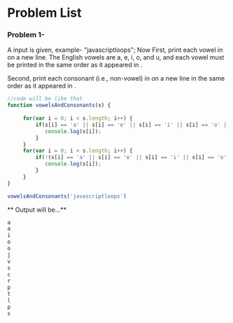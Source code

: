 # Problem List

### Problem 1-
A input is given, example- "javascriptloops";
Now First, print each vowel in  on a new line. The English vowels are a, e, i, o, and u, and each vowel must be printed in the same order as it appeared in .

Second, print each consonant (i.e., non-vowel) in  on a new line in the same order as it appeared in .
```js
//code will be like that
function vowelsAndConsonants(s) {
    
     for(var i = 0; i < s.length; i++) {
         if(s[i] == 'a' || s[i] == 'e' || s[i] == 'i' || s[i] == 'o' || s[i] == 'u') {
            console.log(s[i]);    
         } 
     }
     for(var i = 0; i < s.length; i++) {
         if(!(s[i] == 'a' || s[i] == 'e' || s[i] == 'i' || s[i] == 'o' || s[i] == 'u')) {
            console.log(s[i]);    
         } 
     }
}

vowelsAndConsonants('javascriptloops')
```
** Output will be...**
```js
a
a
i
o
o
j
v
s
c
r
p
t
l
p
s
```